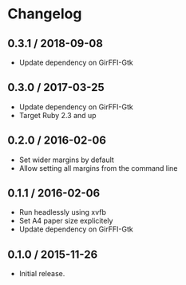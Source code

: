 # Changelog

## 0.3.1 / 2018-09-08

* Update dependency on GirFFI-Gtk

## 0.3.0 / 2017-03-25

* Update dependency on GirFFI-Gtk
* Target Ruby 2.3 and up

## 0.2.0 / 2016-02-06

* Set wider margins by default
* Allow setting all margins from the command line

## 0.1.1 / 2016-02-06

* Run headlessly using xvfb
* Set A4 paper size explicitely
* Update dependency on GirFFI-Gtk

## 0.1.0 / 2015-11-26

* Initial release.
